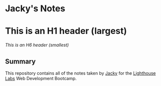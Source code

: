 # Jacky's Notes
# This is an H1 header (largest)
###### This is an H6 header (smallest)

## Summary 

This repository contains all of the notes taken by [Jacky](https://github.com/JackyLin1) for the [Lighthouse Labs](https://www.lighthouselabs.ca/) Web Development Bootcamp.